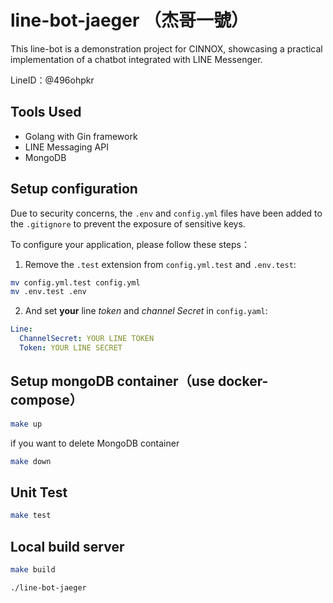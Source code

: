 # line-bot-jaeger （杰哥一號）

This line-bot is a demonstration project for CINNOX, showcasing a practical implementation of a chatbot integrated with LINE Messenger.

LineID：@496ohpkr

## Tools Used
- Golang with Gin framework
- LINE Messaging API
- MongoDB

## Setup configuration
Due to security concerns, the `.env` and `config.yml` files have been added to the `.gitignore` to prevent the exposure of sensitive keys.

To configure your application, please follow these steps： 

1. Remove the `.test` extension from `config.yml.test` and `.env.test`:
```sh
mv config.yml.test config.yml
mv .env.test .env
```
2. And set **your** line _token_ and _channel Secret_ in `config.yaml`:
```yaml
Line:
  ChannelSecret: YOUR LINE TOKEN
  Token: YOUR LINE SECRET
```


## Setup mongoDB container（use docker-compose）
```sh
make up
```
if you want to delete MongoDB container
```sh
make down
```
## Unit Test
```sh
make test
```
## Local build server
```sh
make build

./line-bot-jaeger
```
